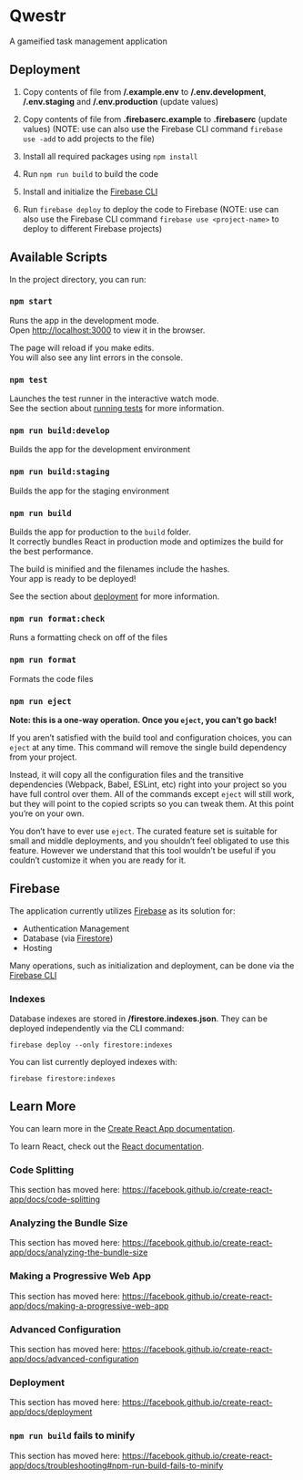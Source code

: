# Qwestr

A gameified task management application

## Deployment

1.  Copy contents of file from **/.example.env** to **/.env.development**, **/.env.staging** and **/.env.production** (update values)

2.  Copy contents of file from **.firebaserc.example** to **.firebaserc** (update values) (NOTE: use can also use the Firebase CLI command `firebase use -add` to add projects to the file)

3.  Install all required packages using `npm install`

3.  Run `npm run build` to build the code

4.  Install and initialize the [Firebase CLI](https://firebase.google.com/docs/cli)

5.  Run `firebase deploy` to deploy the code to Firebase (NOTE: use can also use the Firebase CLI command `firebase use <project-name>` to deploy to different Firebase projects)

## Available Scripts

In the project directory, you can run:

### `npm start`

Runs the app in the development mode.<br>
Open [http://localhost:3000](http://localhost:3000) to view it in the browser.

The page will reload if you make edits.<br>
You will also see any lint errors in the console.

### `npm test`

Launches the test runner in the interactive watch mode.<br>
See the section about [running tests](https://facebook.github.io/create-react-app/docs/running-tests) for more information.

### `npm run build:develop`

Builds the app for the development environment

### `npm run build:staging`

Builds the app for the staging environment

### `npm run build`

Builds the app for production to the `build` folder.<br>
It correctly bundles React in production mode and optimizes the build for the best performance.

The build is minified and the filenames include the hashes.<br>
Your app is ready to be deployed!

See the section about [deployment](https://facebook.github.io/create-react-app/docs/deployment) for more information.

### `npm run format:check`

Runs a formatting check on off of the files

### `npm run format`

Formats the code files

### `npm run eject`

**Note: this is a one-way operation. Once you `eject`, you can’t go back!**

If you aren’t satisfied with the build tool and configuration choices, you can `eject` at any time. This command will remove the single build dependency from your project.

Instead, it will copy all the configuration files and the transitive dependencies (Webpack, Babel, ESLint, etc) right into your project so you have full control over them. All of the commands except `eject` will still work, but they will point to the copied scripts so you can tweak them. At this point you’re on your own.

You don’t have to ever use `eject`. The curated feature set is suitable for small and middle deployments, and you shouldn’t feel obligated to use this feature. However we understand that this tool wouldn’t be useful if you couldn’t customize it when you are ready for it.

## Firebase

The application currently utilizes [Firebase](https://firebase.google.com/) as its solution for:

- Authentication Management
- Database (via [Firestore](https://firebase.google.com/docs/firestore))
- Hosting

Many operations, such as initialization and deployment, can be done via the [Firebase CLI](https://firebase.google.com/docs/cli)

### Indexes

Database indexes are stored in **/firestore.indexes.json**.  They can be deployed independently via the CLI command:

`firebase deploy --only firestore:indexes`

You can list currently deployed indexes with:

`firebase firestore:indexes`

## Learn More

You can learn more in the [Create React App documentation](https://facebook.github.io/create-react-app/docs/getting-started).

To learn React, check out the [React documentation](https://reactjs.org/).

### Code Splitting

This section has moved here: https://facebook.github.io/create-react-app/docs/code-splitting

### Analyzing the Bundle Size

This section has moved here: https://facebook.github.io/create-react-app/docs/analyzing-the-bundle-size

### Making a Progressive Web App

This section has moved here: https://facebook.github.io/create-react-app/docs/making-a-progressive-web-app

### Advanced Configuration

This section has moved here: https://facebook.github.io/create-react-app/docs/advanced-configuration

### Deployment

This section has moved here: https://facebook.github.io/create-react-app/docs/deployment

### `npm run build` fails to minify

This section has moved here: https://facebook.github.io/create-react-app/docs/troubleshooting#npm-run-build-fails-to-minify
